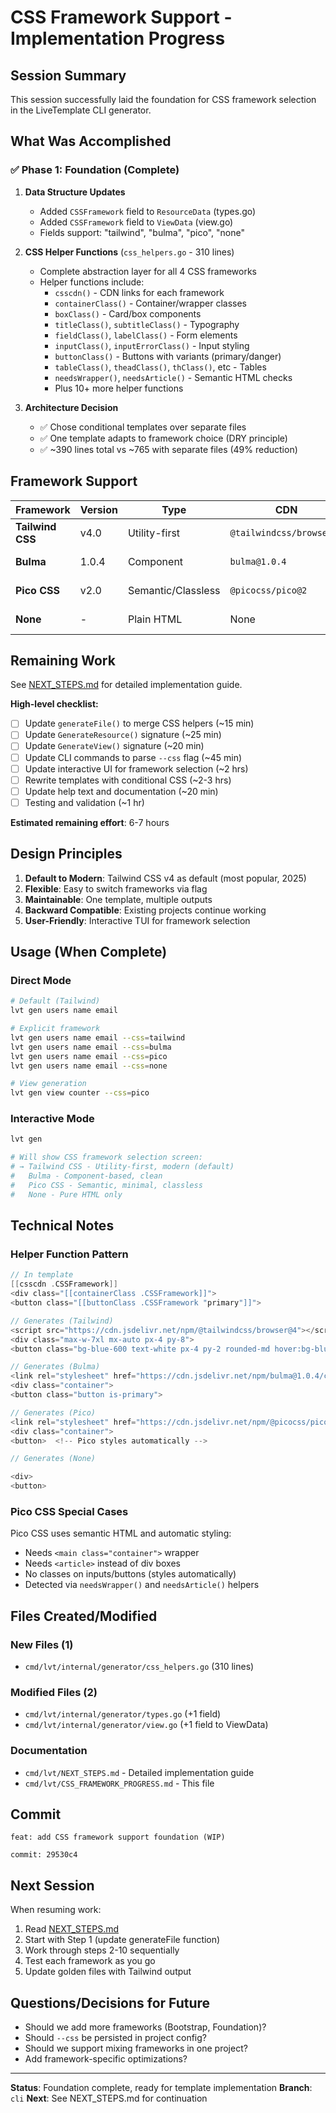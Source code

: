 # CSS Framework Support - Implementation Progress

## Session Summary

This session successfully laid the foundation for CSS framework selection in the LiveTemplate CLI generator.

## What Was Accomplished

### ✅ Phase 1: Foundation (Complete)

1. **Data Structure Updates**
   - Added `CSSFramework` field to `ResourceData` (types.go)
   - Added `CSSFramework` field to `ViewData` (view.go)
   - Fields support: "tailwind", "bulma", "pico", "none"

2. **CSS Helper Functions** (`css_helpers.go` - 310 lines)
   - Complete abstraction layer for all 4 CSS frameworks
   - Helper functions include:
     - `csscdn()` - CDN links for each framework
     - `containerClass()` - Container/wrapper classes
     - `boxClass()` - Card/box components
     - `titleClass()`, `subtitleClass()` - Typography
     - `fieldClass()`, `labelClass()` - Form elements
     - `inputClass()`, `inputErrorClass()` - Input styling
     - `buttonClass()` - Buttons with variants (primary/danger)
     - `tableClass()`, `theadClass()`, `thClass()`, etc - Tables
     - `needsWrapper()`, `needsArticle()` - Semantic HTML checks
     - Plus 10+ more helper functions

3. **Architecture Decision**
   - ✅ Chose conditional templates over separate files
   - ✅ One template adapts to framework choice (DRY principle)
   - ✅ ~390 lines total vs ~765 with separate files (49% reduction)

## Framework Support

| Framework | Version | Type | CDN | Status |
|-----------|---------|------|-----|--------|
| **Tailwind CSS** | v4.0 | Utility-first | `@tailwindcss/browser@4` | ✅ Default |
| **Bulma** | 1.0.4 | Component | `bulma@1.0.4` | ✅ Supported |
| **Pico CSS** | v2.0 | Semantic/Classless | `@picocss/pico@2` | ✅ Supported |
| **None** | - | Plain HTML | None | ✅ Supported |

## Remaining Work

See [NEXT_STEPS.md](./NEXT_STEPS.md) for detailed implementation guide.

**High-level checklist:**
- [ ] Update `generateFile()` to merge CSS helpers (~15 min)
- [ ] Update `GenerateResource()` signature (~25 min)
- [ ] Update `GenerateView()` signature (~20 min)
- [ ] Update CLI commands to parse `--css` flag (~45 min)
- [ ] Update interactive UI for framework selection (~2 hrs)
- [ ] Rewrite templates with conditional CSS (~2-3 hrs)
- [ ] Update help text and documentation (~20 min)
- [ ] Testing and validation (~1 hr)

**Estimated remaining effort**: 6-7 hours

## Design Principles

1. **Default to Modern**: Tailwind CSS v4 as default (most popular, 2025)
2. **Flexible**: Easy to switch frameworks via flag
3. **Maintainable**: One template, multiple outputs
4. **Backward Compatible**: Existing projects continue working
5. **User-Friendly**: Interactive TUI for framework selection

## Usage (When Complete)

### Direct Mode
```bash
# Default (Tailwind)
lvt gen users name email

# Explicit framework
lvt gen users name email --css=tailwind
lvt gen users name email --css=bulma
lvt gen users name email --css=pico
lvt gen users name email --css=none

# View generation
lvt gen view counter --css=pico
```

### Interactive Mode
```bash
lvt gen

# Will show CSS framework selection screen:
# → Tailwind CSS - Utility-first, modern (default)
#   Bulma - Component-based, clean
#   Pico CSS - Semantic, minimal, classless
#   None - Pure HTML only
```

## Technical Notes

### Helper Function Pattern
```go
// In template
[[csscdn .CSSFramework]]
<div class="[[containerClass .CSSFramework]]">
<button class="[[buttonClass .CSSFramework "primary"]]">

// Generates (Tailwind)
<script src="https://cdn.jsdelivr.net/npm/@tailwindcss/browser@4"></script>
<div class="max-w-7xl mx-auto px-4 py-8">
<button class="bg-blue-600 text-white px-4 py-2 rounded-md hover:bg-blue-700">

// Generates (Bulma)
<link rel="stylesheet" href="https://cdn.jsdelivr.net/npm/bulma@1.0.4/css/bulma.min.css">
<div class="container">
<button class="button is-primary">

// Generates (Pico)
<link rel="stylesheet" href="https://cdn.jsdelivr.net/npm/@picocss/pico@2/css/pico.min.css">
<div class="container">
<button>  <!-- Pico styles automatically -->

// Generates (None)

<div>
<button>
```

### Pico CSS Special Cases
Pico CSS uses semantic HTML and automatic styling:
- Needs `<main class="container">` wrapper
- Needs `<article>` instead of div boxes
- No classes on inputs/buttons (styles automatically)
- Detected via `needsWrapper()` and `needsArticle()` helpers

## Files Created/Modified

### New Files (1)
- `cmd/lvt/internal/generator/css_helpers.go` (310 lines)

### Modified Files (2)
- `cmd/lvt/internal/generator/types.go` (+1 field)
- `cmd/lvt/internal/generator/view.go` (+1 field to ViewData)

### Documentation
- `cmd/lvt/NEXT_STEPS.md` - Detailed implementation guide
- `cmd/lvt/CSS_FRAMEWORK_PROGRESS.md` - This file

## Commit

```
feat: add CSS framework support foundation (WIP)

commit: 29530c4
```

## Next Session

When resuming work:
1. Read [NEXT_STEPS.md](./NEXT_STEPS.md)
2. Start with Step 1 (update generateFile function)
3. Work through steps 2-10 sequentially
4. Test each framework as you go
5. Update golden files with Tailwind output

## Questions/Decisions for Future

- Should we add more frameworks (Bootstrap, Foundation)?
- Should `--css` be persisted in project config?
- Should we support mixing frameworks in one project?
- Add framework-specific optimizations?

---

**Status**: Foundation complete, ready for template implementation
**Branch**: `cli`
**Next**: See NEXT_STEPS.md for continuation
